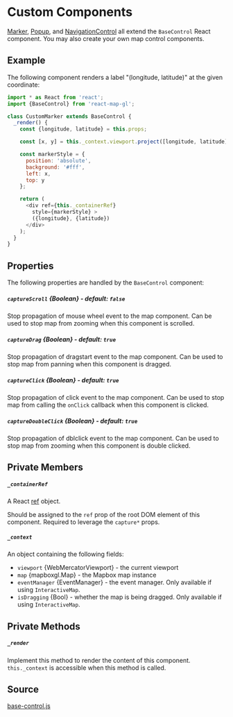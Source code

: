 # Custom Components

[Marker](/docs/api-reference/marker.md),
[Popup](/docs/api-reference/popup.md), and
[NavigationControl](/docs/api-reference/navigation-control.md)
all extend the `BaseControl` React component. You may also create your own map control components.

## Example

The following component renders a label "(longitude, latitude)" at the given coordinate:

```js
import * as React from 'react';
import {BaseControl} from 'react-map-gl';

class CustomMarker extends BaseControl {
  _render() {
    const {longitude, latitude} = this.props;

    const [x, y] = this._context.viewport.project([longitude, latitude]);

    const markerStyle = {
      position: 'absolute',
      background: '#fff',
      left: x,
      top: y
    };

    return (
      <div ref={this._containerRef}
        style={markerStyle} >
        ({longitude}, {latitude})
      </div>
    );
  }
}
```

## Properties

The following properties are handled by the `BaseControl` component:

##### `captureScroll` {Boolean} - default: `false`
Stop propagation of mouse wheel event to the map component. Can be used to stop map from zooming when this component is scrolled.

##### `captureDrag` {Boolean} - default: `true`
Stop propagation of dragstart event to the map component. Can be used to stop map from panning when this component is dragged.

##### `captureClick` {Boolean} - default: `true`
Stop propagation of click event to the map component. Can be used to stop map from calling the `onClick` callback when this component is clicked.

##### `captureDoubleClick` {Boolean} - default: `true`
Stop propagation of dblclick event to the map component. Can be used to stop map from zooming when this component is double clicked.

## Private Members

##### `_containerRef`

A React [ref](https://reactjs.org/docs/refs-and-the-dom.html#creating-refs) object.

Should be assigned to the `ref` prop of the root DOM element of this component. Required to leverage the `capture*` props.

##### `_context`

An object containing the following fields:

- `viewport` {WebMercatorViewport} - the current viewport
- `map` {mapboxgl.Map} - the Mapbox map instance
- `eventManager` {EventManager} - the event manager. Only available if using `InteractiveMap`.
- `isDragging` {Bool} - whether the map is being dragged. Only available if using `InteractiveMap`.


## Private Methods

##### `_render`

Implement this method to render the content of this component. `this._context` is accessible when this method is called.


## Source
[base-control.js](https://github.com/uber/react-map-gl/tree/5.2-release/src/components/base-control.js)
